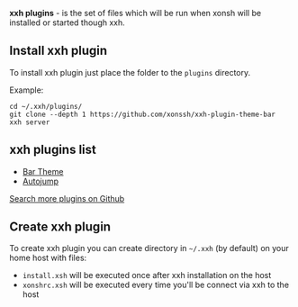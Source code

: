 **xxh plugins** - is the set of files which will be run when xonsh will be installed or started though xxh.

## Install xxh plugin

To install xxh plugin just place the folder to the `plugins` directory.

Example:
```xonsh
cd ~/.xxh/plugins/
git clone --depth 1 https://github.com/xonssh/xxh-plugin-theme-bar
xxh server
```

## xxh plugins list

* [Bar Theme](https://github.com/xonssh/xxh-plugin-theme-bar)
* [Autojump](https://github.com/xonssh/xxh-plugin-autojump)

[Search more plugins on Github](https://github.com/search?q=xxh-plugin)

## Create xxh plugin

To create xxh plugin you can create directory in `~/.xxh` (by default) on your home host with files:
* `install.xsh` will be executed once after xxh installation on the host
* `xonshrc.xsh` will be executed every time you'll be connect via xxh to the host
